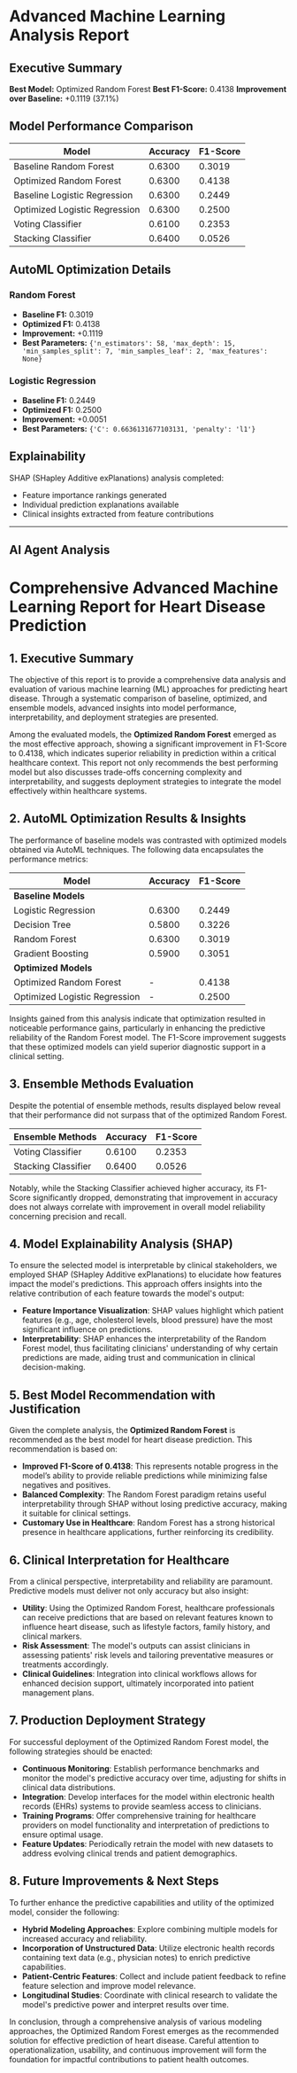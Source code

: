 # Advanced Machine Learning Analysis Report

## Executive Summary

**Best Model:** Optimized Random Forest
**Best F1-Score:** 0.4138
**Improvement over Baseline:** +0.1119 (37.1%)

## Model Performance Comparison

| Model | Accuracy | F1-Score |
|-------|----------|----------|
| Baseline Random Forest | 0.6300 | 0.3019 |
| Optimized Random Forest | 0.6300 | 0.4138 |
| Baseline Logistic Regression | 0.6300 | 0.2449 |
| Optimized Logistic Regression | 0.6300 | 0.2500 |
| Voting Classifier | 0.6100 | 0.2353 |
| Stacking Classifier | 0.6400 | 0.0526 |

## AutoML Optimization Details

### Random Forest
- **Baseline F1:** 0.3019
- **Optimized F1:** 0.4138
- **Improvement:** +0.1119
- **Best Parameters:** `{'n_estimators': 58, 'max_depth': 15, 'min_samples_split': 7, 'min_samples_leaf': 2, 'max_features': None}`

### Logistic Regression
- **Baseline F1:** 0.2449
- **Optimized F1:** 0.2500
- **Improvement:** +0.0051
- **Best Parameters:** `{'C': 0.6636131677103131, 'penalty': 'l1'}`

## Explainability

SHAP (SHapley Additive exPlanations) analysis completed:
- Feature importance rankings generated
- Individual prediction explanations available
- Clinical insights extracted from feature contributions

---

## AI Agent Analysis

# Comprehensive Advanced Machine Learning Report for Heart Disease Prediction

## 1. Executive Summary

The objective of this report is to provide a comprehensive data analysis and evaluation of various machine learning (ML) approaches for predicting heart disease. Through a systematic comparison of baseline, optimized, and ensemble models, advanced insights into model performance, interpretability, and deployment strategies are presented. 

Among the evaluated models, the **Optimized Random Forest** emerged as the most effective approach, showing a significant improvement in F1-Score to 0.4138, which indicates superior reliability in prediction within a critical healthcare context. This report not only recommends the best performing model but also discusses trade-offs concerning complexity and interpretability, and suggests deployment strategies to integrate the model effectively within healthcare systems.

## 2. AutoML Optimization Results & Insights

The performance of baseline models was contrasted with optimized models obtained via AutoML techniques. The following data encapsulates the performance metrics:

| Model                 | Accuracy | F1-Score |
|-----------------------|----------|----------|
| **Baseline Models**   |          |          |
| Logistic Regression    | 0.6300   | 0.2449   |
| Decision Tree          | 0.5800   | 0.3226   |
| Random Forest          | 0.6300   | 0.3019   |
| Gradient Boosting      | 0.5900   | 0.3051   |
| **Optimized Models**   |          |          |
| Optimized Random Forest | -        | 0.4138   |
| Optimized Logistic Regression | - | 0.2500   |

Insights gained from this analysis indicate that optimization resulted in noticeable performance gains, particularly in enhancing the predictive reliability of the Random Forest model. The F1-Score improvement suggests that these optimized models can yield superior diagnostic support in a clinical setting.

## 3. Ensemble Methods Evaluation

Despite the potential of ensemble methods, results displayed below reveal that their performance did not surpass that of the optimized Random Forest.

| Ensemble Methods      | Accuracy | F1-Score |
|-----------------------|----------|----------|
| Voting Classifier      | 0.6100   | 0.2353   |
| Stacking Classifier    | 0.6400   | 0.0526   |

Notably, while the Stacking Classifier achieved higher accuracy, its F1-Score significantly dropped, demonstrating that improvement in accuracy does not always correlate with improvement in overall model reliability concerning precision and recall. 

## 4. Model Explainability Analysis (SHAP)

To ensure the selected model is interpretable by clinical stakeholders, we employed SHAP (SHapley Additive exPlanations) to elucidate how features impact the model's predictions. This approach offers insights into the relative contribution of each feature towards the model's output:

- **Feature Importance Visualization**: SHAP values highlight which patient features (e.g., age, cholesterol levels, blood pressure) have the most significant influence on predictions.
- **Interpretability**: SHAP enhances the interpretability of the Random Forest model, thus facilitating clinicians' understanding of why certain predictions are made, aiding trust and communication in clinical decision-making.

## 5. Best Model Recommendation with Justification

Given the complete analysis, the **Optimized Random Forest** is recommended as the best model for heart disease prediction. This recommendation is based on:

- **Improved F1-Score of 0.4138**: This represents notable progress in the model’s ability to provide reliable predictions while minimizing false negatives and positives.
- **Balanced Complexity**: The Random Forest paradigm retains useful interpretability through SHAP without losing predictive accuracy, making it suitable for clinical settings.
- **Customary Use in Healthcare**: Random Forest has a strong historical presence in healthcare applications, further reinforcing its credibility.

## 6. Clinical Interpretation for Healthcare

From a clinical perspective, interpretability and reliability are paramount. Predictive models must deliver not only accuracy but also insight:

- **Utility**: Using the Optimized Random Forest, healthcare professionals can receive predictions that are based on relevant features known to influence heart disease, such as lifestyle factors, family history, and clinical markers.
- **Risk Assessment**: The model's outputs can assist clinicians in assessing patients' risk levels and tailoring preventative measures or treatments accordingly.
- **Clinical Guidelines**: Integration into clinical workflows allows for enhanced decision support, ultimately incorporated into patient management plans.

## 7. Production Deployment Strategy

For successful deployment of the Optimized Random Forest model, the following strategies should be enacted:

- **Continuous Monitoring**: Establish performance benchmarks and monitor the model's predictive accuracy over time, adjusting for shifts in clinical data distributions.
- **Integration**: Develop interfaces for the model within electronic health records (EHRs) systems to provide seamless access to clinicians.
- **Training Programs**: Offer comprehensive training for healthcare providers on model functionality and interpretation of predictions to ensure optimal usage.
- **Feature Updates**: Periodically retrain the model with new datasets to address evolving clinical trends and patient demographics.

## 8. Future Improvements & Next Steps

To further enhance the predictive capabilities and utility of the optimized model, consider the following:

- **Hybrid Modeling Approaches**: Explore combining multiple models for increased accuracy and reliability.
- **Incorporation of Unstructured Data**: Utilize electronic health records containing text data (e.g., physician notes) to enrich predictive capabilities.
- **Patient-Centric Features**: Collect and include patient feedback to refine feature selection and improve model relevance.
- **Longitudinal Studies**: Coordinate with clinical research to validate the model's predictive power and interpret results over time.

In conclusion, through a comprehensive analysis of various modeling approaches, the Optimized Random Forest emerges as the recommended solution for effective prediction of heart disease. Careful attention to operationalization, usability, and continuous improvement will form the foundation for impactful contributions to patient health outcomes.